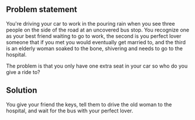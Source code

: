 ## Problem statement 

You're driving your car to work in the pouring rain when you see three people on the side of the road at an uncovered bus stop. You recognize one as your best friend waiting to go to work, the second is you perfect lover someone that if you met you would eventually get married to, and the third is an elderly woman soaked to the bone, shivering and needs to go to the hospital.

The problem is that you only have one extra seat in your car so who do you give a ride to?

## Solution

You give your friend the keys, tell them to drive the old woman to the hospital, and wait for the bus with your perfect lover.



